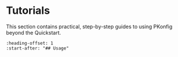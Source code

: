 # Tutorials

This section contains practical, step-by-step guides to using PKonfig beyond the Quickstart.

```{include} index.md
:heading-offset: 1
:start-after: "## Usage"
```
